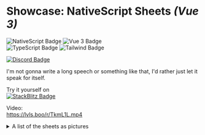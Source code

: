 # Showcase: NativeScript Sheets *(Vue 3)*
![NativeScript Badge](https://img.shields.io/badge/NativeScript-8.5-333?style=for-the-badge&logo=nativescript&logoColor=fff&color=65ADF1) ![Vue 3 Badge](https://img.shields.io/badge/Vue-3.0-333?style=for-the-badge&logo=vue.js&logoColor=fff&color=4FC08D)   
![TypeScript Badge](https://img.shields.io/badge/TypeScript-5.2-333?style=for-the-badge&logo=typescript&logoColor=fff&color=3178C6) ![Tailwind Badge](https://img.shields.io/badge/TailwindCSS-3.1.8-333?style=for-the-badge&logo=tailwindcss&logoColor=fff&color=06B6D4)

[![Discord Badge](https://img.shields.io/badge/Join_the-NativeScript_Discord-333?style=for-the-badge&logo=discord&logoColor=white&color=5865F2)](https://nativescript.org/discord)

I'm not gonna write a long speech or something like that, I'd rather just let it speak for itself.

Try it yourself on   
[![StackBlitz Badge](https://img.shields.io/badge/StackBlitz-333?style=for-the-badge&logo=stackblitz&logoColor=white&color=1269D3)](https://stackblitz.com/edit/nativescript-sheets-vue3)

Video:   
https://lvls.boo/r/TkmL1L.mp4
<details>
<summary>A list of the sheets as pictures</summary>

![Bottom Sheet Picture](https://lvls.boo/r/V8kWMg.jpg?compress=true)   
---
![Left Sheet Picture](https://lvls.boo/r/U7sdGZ.jpg?compress=false)
---
![Top Sheet Picture](https://lvls.boo/r/MWnf6C.jpg?compress=false)
---
![Right Sheet Picture](https://lvls.boo/r/Gdu6c6.jpg?compress=false)
</details